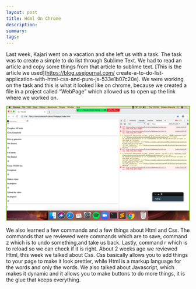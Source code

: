 ```yaml
---
layout: post
title: Hdml On Chrome 
description: 
summary: 
tags:
---
```


 Last week, Kajari went on a vacation and she left us with a task. The task was to create a simple to do list through Sublime Text. We had to read an article and copy some things from that article to sublime text. [This is the article we used](https://blog.usejournal.com/ create-a-to-do-list-application-with-html-css-and-pure-js-533e1b07c20e). We were working on the task and this is what it looked like on chrome, because we created a file in a project called “WebPage” which allowed us to open up the link where we worked on. 

 ![Image of Developer Tools](assets/Images/developer_console.png) 

We also learned a few commands and a few things about Html and Css. The commands that we reviewed were commands which are to save, command z which is to undo something,and take us back. Lastly, command r which is to reload so we can check if it is right. About 2 weeks ago we reviewed Html, this week we talked about Css. Css basically allows you to add things to your page to make it look prettier, while Html is a markup language for the words and only the words. We also talked about Javascript, which makes it dynamic and it allows you to make buttons to do more things, it is the glue that keeps everything.

